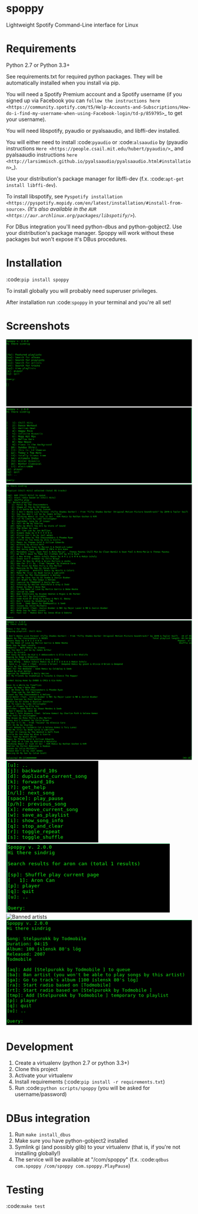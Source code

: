 spoppy
========
Lightweight Spotify Command-Line interface for Linux

Requirements
==============

Python 2.7 or Python 3.3+

See requirements.txt for required python packages. They will be automatically installed when you install via pip.

You will need a Spotify Premium account and a Spotify username (if you signed up via Facebook you can `follow the instructions here <https://community.spotify.com/t5/Help-Accounts-and-Subscriptions/How-do-i-find-my-username-when-using-Facebook-login/td-p/859795>`_ to get your username).

You will need libspotify, pyaudio or pyalsaaudio, and libffi-dev installed.

You will either need to install :code:`pyaudio` or :code:`alsaaudio` by (pyaudio instructions `Here <https://people.csail.mit.edu/hubert/pyaudio/>`_ and pyalsaaudio instructions `here <http://larsimmisch.github.io/pyalsaaudio/pyalsaaudio.html#installation>`_).

Use your distribution's package manager for libffi-dev (f.x. :code:`apt-get install libffi-dev`).

To install libspotify, see `Pyspotify installation <https://pyspotify.mopidy.com/en/latest/installation/#install-from-source>`_. (It's also available in the `AUR <https://aur.archlinux.org/packages/libspotify/>`_).

For DBus integration you'll need python-dbus and python-gobject2. Use your distribution's package manager. Spoppy will work without these packages but won't expose it's DBus procedures.

Installation
==============

:code:`pip install spoppy`

To install globally you will probably need superuser privileges.

After installation run :code:`spoppy` in your terminal and you're all set!

Screenshots
=============
![Top menu](/screenshots/top_menu.png?raw=true "Top menu")
![Playlist overview](/screenshots/playlist_overview.png?raw=true "Playlist overview")
![Playlist](/screenshots/playlist.png?raw=true "Playlist")
![Player](/screenshots/player.png?raw=true "Player")
![Player operations](/screenshots/player_operations.png?raw=true "Player operations")
![Search results](/screenshots/search_results.png?raw=true "Search results")
![Banned artists](/screenshots/banned_artists.png?raw=true "Banned artists")
![Song info](/screenshots/song_info.png?raw=true "Song info")

Development
=============

1. Create a virtualenv (python 2.7 or python 3.3+)
2. Clone this project
3. Activate your virtualenv
4. Install requirements (:code:`pip install -r requirements.txt`)
5. Run :code:`python scripts/spoppy` (you will be asked for username/password)

DBus integration
==================

1. Run `make install_dbus`
2. Make sure you have python-gobject2 installed
3. Symlink gi (and possibly glib) to your virtualenv (that is, if you're not installing globally!)
4. The service will be available at "/com/spoppy" (f.x. :code:`qdbus com.spoppy /com/spoppy com.spoppy.PlayPause`)

Testing
=========

:code:`make test`
